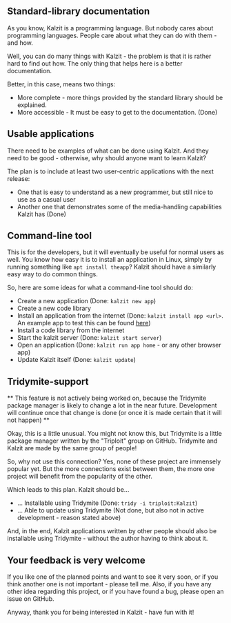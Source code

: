 ## Standard-library documentation

As you know, Kalzit is a programming language. But nobody cares about programming languages. People care about what they can do with them - and how.

Well, you can do many things with Kalzit - the problem is that it is rather hard to find out how. The only thing that helps here is a better documentation.

Better, in this case, means two things:

* More complete - more things provided by the standard library should be explained.
* More accessible - It must be easy to get to the documentation. (Done)

## Usable applications

There need to be examples of what can be done using Kalzit. And they need to be good - otherwise, why should anyone want to learn Kalzit?

The plan is to include at least two user-centric applications with the next release:

* One that is easy to understand as a new programmer, but still nice to use as a casual user
* Another one that demonstrates some of the media-handling capabilities Kalzit has (Done)

## Command-line tool

This is for the developers, but it will eventually be useful for normal users as well.
You know how easy it is to install an application in Linux, simply by running something like `apt install theapp`? Kalzit should have a similarly easy way to do common things.

So, here are some ideas for what a command-line tool should do:

* Create a new application (Done: `kalzit new app`)
* Create a new code library
* Install an application from the internet (Done: `kalzit install app <url>`. An example app to test this can be found [here](https://www.github.com/NetLamp-Y/KalzitTestApp))
* Install a code library from the internet
* Start the kalzit server (Done: `kalzit start server`)
* Open an application (Done: `kalzit run app home` - or any other browser app)
* Update Kalzit itself (Done: `kalzit update`)

## Tridymite-support

** This feature is not actively being worked on, because the Tridymite package manager is likely to change a lot in the near future. Development will continue once that change is done (or once it is made certain that it will not happen) **

Okay, this is a little unusual.
You might not know this, but Tridymite is a little package manager written by the "Triploit" group on GitHub. Tridymite and Kalzit are made by the same group of people!

So, why not use this connection? Yes, none of these project are immensely popular yet. But the more connections exist between them, the more one project will benefit from the popularity of the other.

Which leads to this plan. Kalzit should be...

* ... Installable using Tridymite (Done: `tridy -i triploit:Kalzit`)
* ... Able to update using Tridymite (Not done, but also not in active development - reason stated above)

And, in the end, Kalzit applications written by other people should also be installable using Tridymite - without the author having to think about it.

## Your feedback is very welcome

If you like one of the planned points and want to see it very soon, or if you think another one is not important - please tell me.
Also, if you have any other idea regarding this project, or if you have found a bug, please open an issue on GitHub.

Anyway, thank you for being interested in Kalzit - have fun with it!
